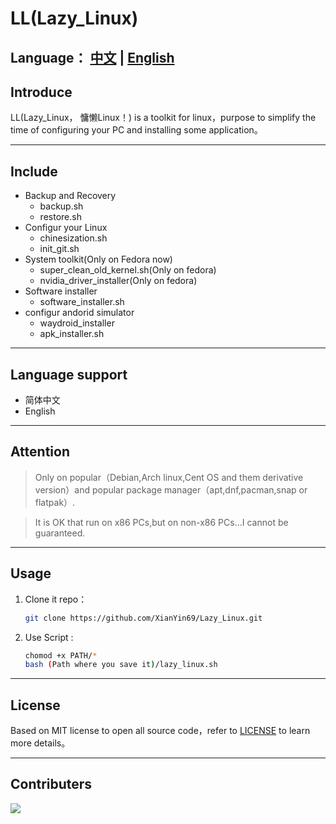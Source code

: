 # LL(Lazy_Linux)   

Language： [中文](README.md) | [English](README_en.md)
---
## Introduce
LL(Lazy_Linux， 慵懒Linux！) is a toolkit for linux，purpose to simplify the time of configuring your PC and installing some application。

---

## Include

- Backup and Recovery
   - backup.sh    
   - restore.sh   
- Configur your Linux
   - chinesization.sh   
   - init_git.sh     
- System toolkit(Only on Fedora now)
   - super_clean_old_kernel.sh(Only on fedora)    
   - nvidia_driver_installer(Only on fedora)    
- Software installer
   - software_installer.sh 
- configur andorid simulator
   - waydroid_installer 
   - apk_installer.sh
---

## Language support
-  简体中文 
-  English

---

## Attention
> Only on popular（Debian,Arch linux,Cent OS and them derivative version）and popular package manager（apt,dnf,pacman,snap or flatpak）.

> It is OK that run on x86 PCs,but on non-x86 PCs...I cannot be guaranteed.
---

## Usage
1. Clone it repo：
   ```bash
   git clone https://github.com/XianYin69/Lazy_Linux.git
   ```
2. Use Script :
   ```bash
   chomod +x PATH/*
   bash (Path where you save it)/lazy_linux.sh
---

## License
Based on MIT license to open all source code，refer to [LICENSE](./LICENSE) to learn more details。

---

## Contributers
<a herf="https://github.com/XianYin69/Lazy_Linux/graphs/contributors">
   <img img src="https://contrib.rocks/image?repo=XianYin69/Lazy_Linux" />
</a>